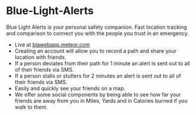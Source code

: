 # Blue-Light-Alerts
Blue Light Alerts is your personal safety companion. Fast location tracking and comparison to connect you with the people you trust in an emergency.
- Live at [blawebapp.meteor.com](http://blawebapp.meteor.com/) 
- Creating an account will allow you to record a path and share your location with friends.
- If a person deviates from their path for 1 minute an alert is sent out to all of their friends via SMS.
- If a person stalls or stutters for 2 minutes an alert is sent out to all of their friends via SMS.
- Easily and quickly see your friends on a map.
- We offer some social components by being able to see how far your friends are away from you in Miles, Yards and in Calories burned if you walk to them.